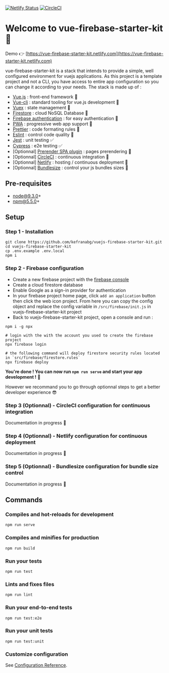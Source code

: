 [![Netlify Status](https://api.netlify.com/api/v1/badges/4e57ab36-3c83-46b6-bf38-7b3d2c7ac986/deploy-status)](https://app.netlify.com/sites/vue-firebase-starter-kit/deploys)
[![CircleCI](https://circleci.com/gh/kefranabg/vuejs-firebase-starter-kit/tree/master.svg?style=svg&circle-token=f311e2320782a12321a769faa2ef1d3cdf5e1a10)](https://circleci.com/gh/kefranabg/vuejs-firebase-starter-kit/tree/master)


# Welcome to vue-firebase-starter-kit :wave:

Demo :point_right: [https://vue-firebase-starter-kit.netlify.com](https://vue-firebase-starter-kit.netlify.com)

vue-firebase-starter-kit is a stack that intends to provide a simple, well configured environment for vuejs applications. As this project is a template project and not a CLI, you have access to entire app configuration so you can change it according to your needs. The stack is made up of :

* [Vue.js](https://vuejs.org/) : front-end framework :metal:
* [Vue-cli](https://cli.vuejs.org/) : standard tooling for vue.js development :wrench:
* [Vuex](https://vuex.vuejs.org/) : state management :repeat:
* [Firestore](https://firebase.google.com/products/firestore/) : cloud NoSQL Database :floppy_disk:
* [Firebase authentication](https://firebase.google.com/products/firestore/) : for easy authentication :bust_in_silhouette:
* [PWA](https://www.npmjs.com/package/@vue/cli-plugin-pwa) : progressive web app support :iphone:
* [Prettier](https://prettier.io/) : code formating rules :lipstick:
* [Eslint](https://eslint.org/) : control code quality :rotating_light:
* [Jest](https://jestjs.io/) : unit testing :white_check_mark:
* [Cypress](https://www.cypress.io/) : e2e testing :white_check_mark:
* [Optionnal] [Prerender SPA plugin](https://github.com/chrisvfritz/prerender-spa-plugin) : pages prerendering :page_facing_up:
* [Optionnal] [CircleCI](https://circleci.com/) : continuous integration :green_heart:
* [Optionnal] [Netlify](https://www.netlify.com/) : hosting / continuous deployment :rocket:
* [Optionnal] [Bundlesize](https://github.com/siddharthkp/bundlesize) : control your js bundles sizes :file_folder:

## Pre-requisites

* node@9.3.0+
* npm@5.5.0+

## Setup 

### Step 1 - Installation

``` 
git clone https://github.com/kefranabg/vuejs-firebase-starter-kit.git
cd vuejs-firebase-starter-kit
cp .env.example .env.local
npm i
```

### Step 2 - Firebase configuration

* Create a new firebase project with the [firebase console](https://console.firebase.google.com)
* Create a cloud firestore database
* Enable Google as a sign-in provider for authentication
* In your firebase project home page, click `add an application` button then click the web icon project.
From here you can copy the config object and replace the config variable in `/src/firebase/init.js` in vuejs-firebase-starter-kit project
* Back to vuejs-firebase-starter-kit project, open a console and run :
```
npm i -g npx

# login with the with the account you used to create the firebase project
npx firebase login

# the following command will deploy firestore security rules located in `src/firebase/firestore.rules`
npx firebase deploy
```

**You're done ! You can now run `npm run serve` and start your app development !** :tada:

However we recommand you to go through optionnal steps to get a better developer experience :sunglasses:

### Step 3 (Optionnal) - CircleCI configuration for continuous integration

Documentation in progress :memo:

### Step 4 (Optionnal) - Netlify configuration for continuous deployment

Documentation in progress :memo:

### Step 5 (Optionnal) - Bundlesize configuration for bundle size control

Documentation in progress :memo:

## Commands

### Compiles and hot-reloads for development

```
npm run serve
```

### Compiles and minifies for production

```
npm run build
```

### Run your tests

```
npm run test
```

### Lints and fixes files

```
npm run lint
```

### Run your end-to-end tests

```
npm run test:e2e
```

### Run your unit tests

```
npm run test:unit
```

### Customize configuration

See [Configuration Reference](https://cli.vuejs.org/config/).
